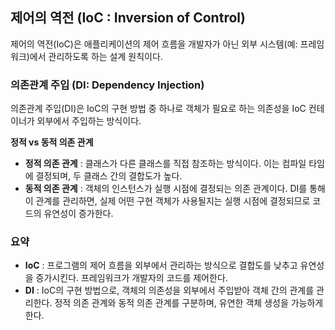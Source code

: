 ## 제어의 역전 (IoC : Inversion of Control)
 제어의 역전(IoC)은 애플리케이션의 제어 흐름을 개발자가 아닌 외부 시스템(예: 프레임워크)에서 관리하도록 하는 설계 원칙이다.

### 의존관계 주입 (DI: Dependency Injection)
의존관계 주입(DI)은 IoC의 구현 방법 중 하나로 객체가 필요로 하는 의존성을 IoC 컨테이너가 외부에서 주입하는 방식이다.

**정적 vs 동적 의존 관계**
- **정적 의존 관계** : 클래스가 다른 클래스를 직접 참조하는 방식이다. 이는 컴파일 타임에 결정되며, 두 클래스 간의 결합도가 높다.
- **동적 의존 관계** : 객체의 인스턴스가 실행 시점에 결정되는 의존 관계이다. DI를 통해 이 관계를 관리하면, 실제 어떤 구현 객체가 사용될지는 실행 시점에 결정되므로 코드의 유연성이 증가한다.
### 요약
- **IoC** : 프로그램의 제어 흐름을 외부에서 관리하는 방식으로 결합도를 낮추고 유연성을 증가시킨다. 프레임워크가 개발자의 코드를 제어한다.
- **DI** : IoC의 구현 방법으로, 객체의 의존성을 외부에서 주입받아 객체 간의 관계를 관리한다. 정적 의존 관계와 동적 의존 관계를 구분하며, 유연한 객체 생성을 가능하게 한다.
